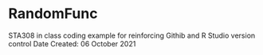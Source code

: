 # RandomFunc
STA308 in class coding example for reinforcing Githib and R Studio version control
Date Created: 06 October 2021
